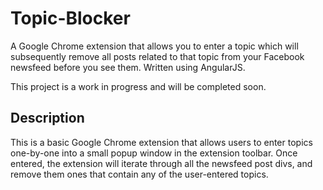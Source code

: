 # Topic-Blocker
A Google Chrome extension that allows you to enter a topic which will subsequently remove all posts related to that topic from your Facebook newsfeed before you see them. Written using AngularJS.

This project is a work in progress and will be completed soon.

## Description
This is a basic Google Chrome extension that allows users to enter topics one-by-one into a small popup window in the extension toolbar. Once entered, the extension will iterate through all the newsfeed post divs, and remove them ones that contain any of the user-entered topics.
